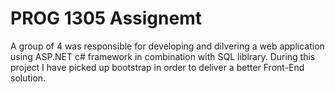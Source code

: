 # PROG 1305 Assignemt
A group of 4 was responsible for developing and dilvering a web application using ASP.NET c# framework in combination with SQL liblrary. During this project I have picked up bootstrap in order to deliver a better Front-End solution.
